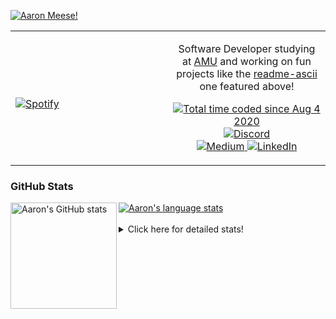 [![Aaron Meese!](https://user-images.githubusercontent.com/17814535/88975338-a2aabf00-d27f-11ea-963f-8a19608716b4.png)](https://github.com/ajmeese7/readme-ascii "README ASCII")

<!-- Modified from project here: https://github.com/novatorem/novatorem -->
<table width="100%"> 
  <tr>
  <td width="50%">
      
&nbsp; <br> [![Spotify](https://ajmeese7.vercel.app/api/spotify)](https://open.spotify.com/user/ajmeese)

  </td>
  <td width="50%">
    <p align="center">
    Software Developer studying at <a href="https://www.amu.apus.edu/">AMU</a> and working on fun 
    projects like the <a href="https://github.com/ajmeese7/readme-ascii">readme-ascii</a> one featured above!
    </p>
    <p align="center">
      <a href="https://wakatime.com/@f726891d-3b02-46cd-9b60-e8c59f9e2b14">
        <img src="https://wakatime.com/badge/user/f726891d-3b02-46cd-9b60-e8c59f9e2b14.svg" alt="Total time coded since Aug 4 2020" title="WakaTime" />
      </a>
      <a href="http://link.aaronmeese.com/discord">
        <img src="https://img.shields.io/badge/discord-ajmeese7%234835-369?style=flat-square&logo=discord&logoColor=white&color=purple" alt="Discord" title="Discord">
      </a>
      <br />
      <a href="https://link.aaronmeese.com/medium">
        <img src="https://img.shields.io/badge/medium-ajmeese7-1DB954?style=flat-square&logo=medium&logoColor=white" alt="Medium" title="Medium">
      </a>
      <a href="https://link.aaronmeese.com/linkedin">
        <img src="https://img.shields.io/badge/linkedIn-aaronmeese-1DB954?style=flat-square&logo=linkedin&logoColor=white&color=blue" alt="LinkedIn" title="LinkedIn">
      </a>
    </p>
  </td>

</table>

[//]: <> (The `&nbsp;` is to have Aphelion take up more space)

### GitHub Stats ###

<a href="https://profile-summary-for-github.com/user/ajmeese7">
  <img align="left" height="170px" src="https://github-readme-stats.vercel.app/api?username=ajmeese7&show_icons=true&line_height=27&count_private=true" alt="Aaron's GitHub stats"/>
  <img src="https://github-readme-stats.vercel.app/api/top-langs/?username=ajmeese7&hide_langs_below=5&layout=compact" alt="Aaron's language stats"/>
</a>

<br />
<br />
<details>
<summary>Click here for detailed stats!</summary>

### :zap: Recent Activity
<!--START_SECTION:activity-->
1. 🎉 Merged PR [#91](https://github.com/dwyl/phoenix-chat-example/pull/91) in [dwyl/phoenix-chat-example](https://github.com/dwyl/phoenix-chat-example)
2. ❌ Closed PR [#86](https://github.com/ajmeese7/aaronmeese.com/pull/86) in [ajmeese7/aaronmeese.com](https://github.com/ajmeese7/aaronmeese.com)
3. 🗣 Commented on [#86](https://github.com/ajmeese7/aaronmeese.com/issues/86) in [ajmeese7/aaronmeese.com](https://github.com/ajmeese7/aaronmeese.com)
4. 🎉 Merged PR [#85](https://github.com/ajmeese7/aaronmeese.com/pull/85) in [ajmeese7/aaronmeese.com](https://github.com/ajmeese7/aaronmeese.com)
5. 💪 Opened PR [#85](https://github.com/ajmeese7/aaronmeese.com/pull/85) in [ajmeese7/aaronmeese.com](https://github.com/ajmeese7/aaronmeese.com)
<!--END_SECTION:activity-->

### 🧐 Waka Stats
<!--START_SECTION:waka-->
![Code Time](http://img.shields.io/badge/Code%20Time-1%2C019%20hrs%205%20mins-blue)

**🐱 My GitHub Data** 

> 🏆 659 Contributions in the Year 2022
 > 
> 📦 339.5 kB Used in GitHub's Storage 
 > 
> 💼 Opted to Hire
 > 
> 📜 74 Public Repositories 
 > 
> 🔑 27 Private Repositories  
 > 
**I'm an Early 🐤** 

```text
🌞 Morning    268 commits    ██████░░░░░░░░░░░░░░░░░░░   24.93% 
🌆 Daytime    403 commits    █████████░░░░░░░░░░░░░░░░   37.49% 
🌃 Evening    391 commits    █████████░░░░░░░░░░░░░░░░   36.37% 
🌙 Night      13 commits     ░░░░░░░░░░░░░░░░░░░░░░░░░   1.21%

```
📅 **I'm Most Productive on Sunday** 

```text
Monday       123 commits    ██░░░░░░░░░░░░░░░░░░░░░░░   11.44% 
Tuesday      167 commits    ████░░░░░░░░░░░░░░░░░░░░░   15.53% 
Wednesday    132 commits    ███░░░░░░░░░░░░░░░░░░░░░░   12.28% 
Thursday     156 commits    ███░░░░░░░░░░░░░░░░░░░░░░   14.51% 
Friday       120 commits    ██░░░░░░░░░░░░░░░░░░░░░░░   11.16% 
Saturday     176 commits    ████░░░░░░░░░░░░░░░░░░░░░   16.37% 
Sunday       201 commits    ████░░░░░░░░░░░░░░░░░░░░░   18.7%

```


📊 **This Week I Spent My Time On** 

```text
⌚︎ Time Zone: America/New_York

💬 Programming Languages: 
Bash                     4 hrs 30 mins       ███████████░░░░░░░░░░░░░░   44.88% 
JSON                     1 hr 44 mins        ████░░░░░░░░░░░░░░░░░░░░░   17.38% 
JavaScript               1 hr 43 mins        ████░░░░░░░░░░░░░░░░░░░░░   17.17% 
Markdown                 1 hr 14 mins        ███░░░░░░░░░░░░░░░░░░░░░░   12.41% 
CSS                      12 mins             ░░░░░░░░░░░░░░░░░░░░░░░░░   2.15%

🐱‍💻 Projects: 
aaronmeese.com           9 hrs 36 mins       ████████████████████████░   95.63% 
oh-my-posh               18 mins             ░░░░░░░░░░░░░░░░░░░░░░░░░   3.15% 
karameese.com            7 mins              ░░░░░░░░░░░░░░░░░░░░░░░░░   1.22%

```

**I Mostly Code in JavaScript** 

```text
JavaScript               32 repos            ████████████░░░░░░░░░░░░░   50.0% 
HTML                     9 repos             ███░░░░░░░░░░░░░░░░░░░░░░   14.06% 
Python                   5 repos             ██░░░░░░░░░░░░░░░░░░░░░░░   7.81% 
Java                     4 repos             █░░░░░░░░░░░░░░░░░░░░░░░░   6.25% 
CSS                      3 repos             █░░░░░░░░░░░░░░░░░░░░░░░░   4.69%

```



 Last Updated on 19/05/2022 16:10:38 UTC
<!--END_SECTION:waka-->
</details>
